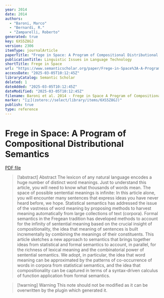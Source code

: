 ```yaml
---
year: 2014
date: 2014
authors:
  - "Baroni, Marco"
  - "Bernardi, R."
  - "Zamparelli, Roberto"
generated: true
key: 6XS5Z8GJ
version: 2306
itemType: journalArticle
paperTitle: "Frege in Space: A Program of Compositional Distributional Semantics"
publicationTitle: Linguistic Issues in Language Technology
shortTitle: Frege in Space
url: "https://www.semanticscholar.org/paper/Frege-in-Space%3A-A-Program-of-Compositional-Baroni-Bernardi/c7e9224d7d9ee2e9673a4bc1c3c92e0b25ad8c3b"
accessDate: "2025-03-05T10:12:45Z"
libraryCatalog: Semantic Scholar
deleted: 1
dateAdded: "2025-03-05T10:12:45Z"
dateModified: "2025-03-05T10:12:45Z"
filename: Baroni et al. 2014 - Frege in Space A Program of Compositional Distributional Semantics.pdf
marker: "[🇿](zotero://select/library/items/6XS5Z8GJ)"
publish: true
type: reference
---
```

# Frege in Space: A Program of Compositional Distributional Semantics

[PDF file](/Papers/PDFs/Baroni%20et%20al.%202014%20-%20Frege%20in%20Space%20A%20Program%20of%20Compositional%20Distributional%20Semantics.pdf)

> [!abstract] Abstract
> The lexicon of any natural language encodes a huge number of distinct word meanings. Just to understand this article, you will need to know what thousands of words mean. The space of possible sentential meanings is infinite: In this article alone, you will encounter many sentences that express ideas you have never heard before, we hope. Statistical semantics has addressed the issue of the vastness of word meaning by proposing methods to harvest meaning automatically from large collections of text (corpora). Formal semantics in the Fregean tradition has developed methods to account for the infinity of sentential meaning based on the crucial insight of compositionality, the idea that meaning of sentences is built incrementally by combining the meanings of their constituents. This article sketches a new approach to semantics that brings together ideas from statistical and formal semantics to account, in parallel, for the richness of lexical meaning and the combinatorial power of sentential semantics. We adopt, in particular, the idea that word meaning can be approximated by the patterns of co-occurrence of words in corpora from statistical semantics, and the idea that compositionality can be captured in terms of a syntax-driven calculus of function application from formal semantics.

>[!warning] Warning
> This note should not be modified as it can be overwritten by the plugin which generated it.

